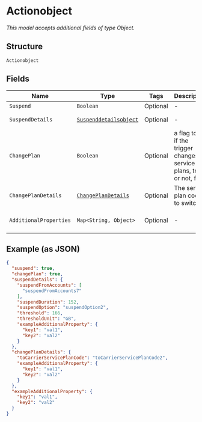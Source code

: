 
# Actionobject

*This model accepts additional fields of type Object.*

## Structure

`Actionobject`

## Fields

| Name | Type | Tags | Description | Getter | Setter |
|  --- | --- | --- | --- | --- | --- |
| `Suspend` | `Boolean` | Optional | - | Boolean getSuspend() | setSuspend(Boolean suspend) |
| `SuspendDetails` | [`Suspenddetailsobject`](../../doc/models/suspenddetailsobject.md) | Optional | - | Suspenddetailsobject getSuspendDetails() | setSuspendDetails(Suspenddetailsobject suspendDetails) |
| `ChangePlan` | `Boolean` | Optional | a flag to set if the trigger changes service plans, true, or not, false | Boolean getChangePlan() | setChangePlan(Boolean changePlan) |
| `ChangePlanDetails` | [`ChangePlanDetails`](../../doc/models/change-plan-details.md) | Optional | The service plan code to switch to | ChangePlanDetails getChangePlanDetails() | setChangePlanDetails(ChangePlanDetails changePlanDetails) |
| `AdditionalProperties` | `Map<String, Object>` | Optional | - | Object getAdditionalProperty(String key) | additionalProperty(String key, Object value) |

## Example (as JSON)

```json
{
  "suspend": true,
  "changePlan": true,
  "suspendDetails": {
    "suspendFromAccounts": [
      "suspendFromAccounts7"
    ],
    "suspendDuration": 152,
    "suspendOption": "suspendOption2",
    "threshold": 166,
    "thresholdUnit": "GB",
    "exampleAdditionalProperty": {
      "key1": "val1",
      "key2": "val2"
    }
  },
  "changePlanDetails": {
    "toCarrierServicePlanCode": "toCarrierServicePlanCode2",
    "exampleAdditionalProperty": {
      "key1": "val1",
      "key2": "val2"
    }
  },
  "exampleAdditionalProperty": {
    "key1": "val1",
    "key2": "val2"
  }
}
```

